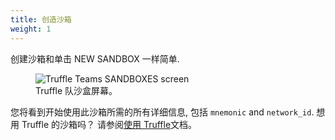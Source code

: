 ```yaml
---
title: 创造沙箱
weight: 1
---
```


创建沙箱和单击 <span class="inline-button">NEW SANDBOX</span> 一样简单.

<figure class="screenshot">
  <img class="w-100" src="/img/docs/teams/sandboxes.png" alt="Truffle Teams SANDBOXES screen">
  <figcaption class="text-center"> Truffle 队沙盒屏幕。</figcaption>
</figure>

您将看到开始使用此沙箱所需的所有详细信息, 包括 `mnemonic` and `network_id`.
想用 Truffle 的沙箱吗？
请参阅[使用 Truffle](/docs/teams/sandboxes/usage-with-truffle)文档。
